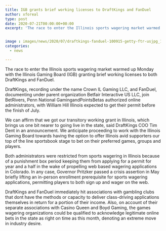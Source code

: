 ```yaml
---
title: IGB grants brief working licenses to DraftKings and FanDuel
author: xforeal 
type: post
date: 2020-07-21T00:00:00+00:00
excerpt: 'The race to enter the Illinois sports wagering market warmed up Monday with the Illinois Gaming Board (IGB) granting brief working licenses to both DraftKings and FanDuel '


image : images/news/2020/07/draftkings-fanduel-100915-getty-ftr-usjpg_1knh3d2ctd89617vpzwzz8faju.jpg
categories:
  - news

---
```

The race to enter the Illinois sports wagering market warmed up Monday with the Illinois Gaming Board (IGB) granting brief working licenses to both DraftKings and FanDuel. 

DraftKings, recording under the name Crown IL Gaming LLC, and FanDuel, documenting under parent organization Betfair Interactive US LLC, join BetRivers, Penn National GamingandPointsBetas authorized online administrators, with William Hill Illinois expected to get their permit before the finish of July. 

We can affirm that we got our transitory working grant in Illinois, which brings us one bit nearer to going live in the state, said DraftKings COO Tim Dent in an announcement. We anticipate proceeding to work with the Illinois Gaming Board towards having the option to offer Illinois avid supporters our top of the line sportsbook stage to bet on their preferred games, groups and players. 

Both administrators were restricted from sports wagering in Illinois because of a punishment box period keeping them from applying for a permit for year and a half in the wake of propelling web based wagering applications in Colorado. In any case, Governor Pritzker passed a crisis assertion in May briefly lifting an in-person enrollment prerequisite for sports wagering applications, permitting players to both sign up and wager on the web. 

DraftKings and FanDuel immediately hit associations with gambling clubs that dont have the methods or capacity to deliver class-driving applications themselves in return for a portion of their income. Also, on account of their separate associations with Casino Queen and Boyd Gaming, the games wagering organizations could be qualified to acknowledge legitimate online bets in the state as right on time as this month, denoting an extreme move in industry desire.